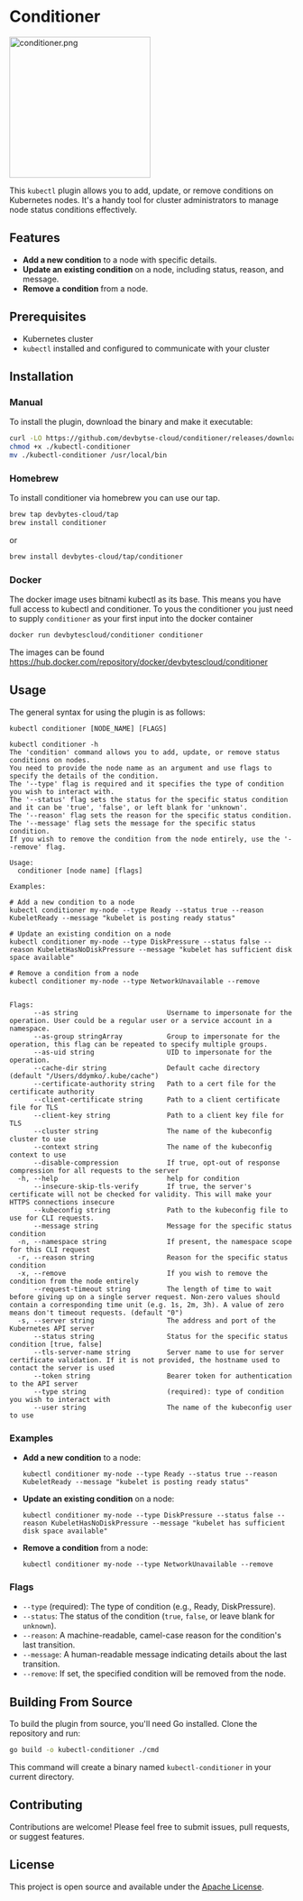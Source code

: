 # Conditioner

<img alt="conditioner.png" height="250" src="logo/conditioner.png" width="250"/>

This `kubectl` plugin allows you to add, update, or remove conditions on Kubernetes nodes. It's a handy tool for cluster administrators to manage node status conditions effectively.

## Features

- **Add a new condition** to a node with specific details.
- **Update an existing condition** on a node, including status, reason, and message.
- **Remove a condition** from a node.

## Prerequisites

- Kubernetes cluster
- `kubectl` installed and configured to communicate with your cluster

## Installation

### Manual 
To install the plugin, download the binary and make it executable:

```bash
curl -LO https://github.com/devbytse-cloud/conditioner/releases/download/{{ .Tag }}/{{ .ArtifactName }}
chmod +x ./kubectl-conditioner
mv ./kubectl-conditioner /usr/local/bin
```

### Homebrew

To install conditioner via homebrew you can use our tap.

```bash
brew tap devbytes-cloud/tap
brew install conditioner
```

or

```bash
brew install devbytes-cloud/tap/conditioner
```

### Docker

The docker image uses bitnami kubectl as its base. This means you have full access to kubectl and conditioner.
To yous the conditioner you just need to supply `conditioner` as your first input into the docker container

```bash
docker run devbytescloud/conditioner conditioner
```

The images can be found https://hub.docker.com/repository/docker/devbytescloud/conditioner

## Usage

The general syntax for using the plugin is as follows:

```
kubectl conditioner [NODE_NAME] [FLAGS]
```

```shell
kubectl conditioner -h
The 'condition' command allows you to add, update, or remove status conditions on nodes.
You need to provide the node name as an argument and use flags to specify the details of the condition.
The '--type' flag is required and it specifies the type of condition you wish to interact with.
The '--status' flag sets the status for the specific status condition and it can be 'true', 'false', or left blank for 'unknown'.
The '--reason' flag sets the reason for the specific status condition.
The '--message' flag sets the message for the specific status condition.
If you wish to remove the condition from the node entirely, use the '--remove' flag.

Usage:
  conditioner [node name] [flags]

Examples:

# Add a new condition to a node
kubectl conditioner my-node --type Ready --status true --reason KubeletReady --message "kubelet is posting ready status"

# Update an existing condition on a node
kubectl conditioner my-node --type DiskPressure --status false --reason KubeletHasNoDiskPressure --message "kubelet has sufficient disk space available"

# Remove a condition from a node
kubectl conditioner my-node --type NetworkUnavailable --remove


Flags:
      --as string                      Username to impersonate for the operation. User could be a regular user or a service account in a namespace.
      --as-group stringArray           Group to impersonate for the operation, this flag can be repeated to specify multiple groups.
      --as-uid string                  UID to impersonate for the operation.
      --cache-dir string               Default cache directory (default "/Users/ddymko/.kube/cache")
      --certificate-authority string   Path to a cert file for the certificate authority
      --client-certificate string      Path to a client certificate file for TLS
      --client-key string              Path to a client key file for TLS
      --cluster string                 The name of the kubeconfig cluster to use
      --context string                 The name of the kubeconfig context to use
      --disable-compression            If true, opt-out of response compression for all requests to the server
  -h, --help                           help for condition
      --insecure-skip-tls-verify       If true, the server's certificate will not be checked for validity. This will make your HTTPS connections insecure
      --kubeconfig string              Path to the kubeconfig file to use for CLI requests.
      --message string                 Message for the specific status condition
  -n, --namespace string               If present, the namespace scope for this CLI request
  -r, --reason string                  Reason for the specific status condition
  -x, --remove                         If you wish to remove the condition from the node entirely
      --request-timeout string         The length of time to wait before giving up on a single server request. Non-zero values should contain a corresponding time unit (e.g. 1s, 2m, 3h). A value of zero means don't timeout requests. (default "0")
  -s, --server string                  The address and port of the Kubernetes API server
      --status string                  Status for the specific status condition [true, false]
      --tls-server-name string         Server name to use for server certificate validation. If it is not provided, the hostname used to contact the server is used
      --token string                   Bearer token for authentication to the API server
      --type string                    (required): type of condition you wish to interact with
      --user string                    The name of the kubeconfig user to use
```


### Examples

- **Add a new condition** to a node:

  ```
  kubectl conditioner my-node --type Ready --status true --reason KubeletReady --message "kubelet is posting ready status"
  ```

- **Update an existing condition** on a node:

  ```
  kubectl conditioner my-node --type DiskPressure --status false --reason KubeletHasNoDiskPressure --message "kubelet has sufficient disk space available"
  ```

- **Remove a condition** from a node:

  ```
  kubectl conditioner my-node --type NetworkUnavailable --remove
  ```

### Flags

- `--type` (required): The type of condition (e.g., Ready, DiskPressure).
- `--status`: The status of the condition (`true`, `false`, or leave blank for `unknown`).
- `--reason`: A machine-readable, camel-case reason for the condition's last transition.
- `--message`: A human-readable message indicating details about the last transition.
- `--remove`: If set, the specified condition will be removed from the node.

## Building From Source

To build the plugin from source, you'll need Go installed. Clone the repository and run:

```bash
go build -o kubectl-conditioner ./cmd
```

This command will create a binary named `kubectl-conditioner` in your current directory.

## Contributing

Contributions are welcome! Please feel free to submit issues, pull requests, or suggest features.

## License

This project is open source and available under the [Apache License](LICENSE).
